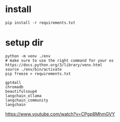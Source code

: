 # install
```
pip install -r requirements.txt
```


# setup dir
```
python -m venv ./env
# make sure to use the right command for your os https://docs.python.org/3/library/venv.html
source ./env/bin/activate
pip freeze > requirements.txt
```

```
gpt4all
chromadb
beautifulsoup4
langchain_ollama
langchain_community
langchain
```

https://www.youtube.com/watch?v=CPgp8MhmGVY